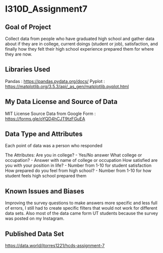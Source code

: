 # I310D_Assignment7

## Goal of Project
Collect data from people who have graduated high school and gather data about if they are in college,  current doings (student or job), satisfaction, and finally how they felt their high school experience prepared them for where they are now.

## Libraries Used
Pandas : https://pandas.pydata.org/docs/
Pyplot : https://matplotlib.org/3.5.3/api/_as_gen/matplotlib.pyplot.html

## My Data License and Source of Data
MIT License
Source Data from Google Form : https://forms.gle/oYQD4hCJT9tzFGuEA

## Data Type and Attributes
Each point of data was a person who responded

The Attributes:
Are you in college? - Yes/No answer
What college or occupation? - Answer with name of college or occupation
How satisfied are you with your position in life? - Number from 1-10 for student satisfaction
How prepared do you feel from high school? - Number from 1-10 for how student feels high school prepared them

## Known Issues and Biases
Improving the survey questions to make answers more specific and less full of errors, I still had to create specific filters that would not work for different data sets. Also most of the data came form UT students because the survey was posted on my Instagram.


## Published Data Set
https://data.world/jtorres1221/hcds-assignment-7